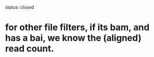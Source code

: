 status: closed
# for other file filters, if its bam, and has a bai, we know the (aligned) read count.
